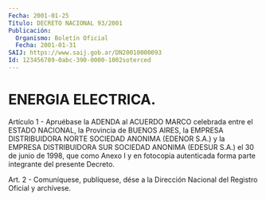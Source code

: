 ```yaml
---
Fecha: 2001-01-25
Título: DECRETO NACIONAL 93/2001
Publicación:
  Organismo: Boletín Oficial
  Fecha: 2001-01-31
SAIJ: https://www.saij.gob.ar/DN20010000093
Id: 123456789-0abc-390-0000-1002soterced
---
```

# ENERGIA ELECTRICA.

<a id="1"></a>
Artículo 1 - Apruébase la ADENDA al ACUERDO  MARCO celebrada entre el  ESTADO  NACIONAL,  la  Provincia  de BUENOS AIRES,  la  EMPRESA DISTRIBUIDORA NORTE SOCIEDAD ANONIMA (EDENOR  S.A.)  y  la  EMPRESA DlSTRIBUIDORA SUR SOCIEDAD ANONIMA (EDESUR S.A.) el 30 de junio  de 1998,  que  como  Anexo  I  y  en fotocopia autenticada forma parte integrante del presente Decreto.

<a id="2"></a>
Art. 2 - Comuníquese, publíquese, dése a la Dirección Nacional del Registro Oficial y archívese.